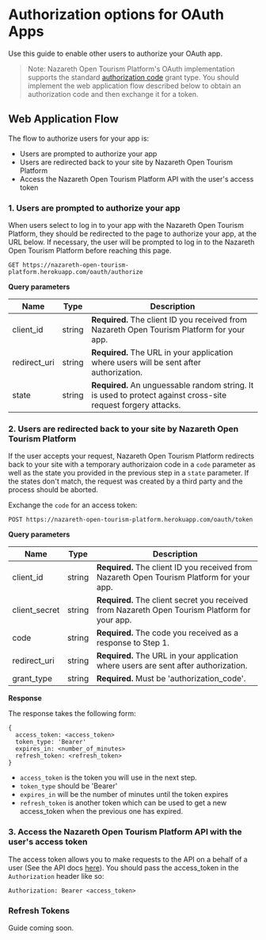 # Authorization options for OAuth Apps

Use this guide to enable other users to authorize your OAuth app.

> Note: Nazareth Open Tourism Platform's OAuth implementation supports the standard [authorization code](https://tools.ietf.org/html/rfc6749#section-4.1) grant type. You should implement the web application flow described below to obtain an authorization code and then exchange it for a token.

## Web Application Flow
The flow to authorize users for your app is:

- Users are prompted to authorize your app
- Users are redirected back to your site by Nazareth Open Tourism Platform
- Access the Nazareth Open Tourism Platform API with the user's access token

### 1. Users are prompted to authorize your app

When users select to log in to your app with the Nazareth Open Tourism Platform, they should be redirected to the page to authorize your app, at the URL below. If necessary, the user will be prompted to log in to the Nazareth Open Tourism Platform before reaching this page.

```
GET https://nazareth-open-tourism-platform.herokuapp.com/oauth/authorize
```

**Query parameters**

Name | Type | Description
--- | --- | ---
client_id | string | **Required.** The client ID you received from Nazareth Open Tourism Platform for your app.
redirect_uri | string | **Required.** The URL in your application where users will be sent after authorization.
state | string | **Required.** An unguessable random string. It is used to protect against cross-site request forgery attacks.

### 2. Users are redirected back to your site by Nazareth Open Tourism Platform

If the user accepts your request, Nazareth Open Tourism Platform redirects back to your site with a temporary authorizaion code in a `code` parameter as well as the state you provided in the previous step in a `state` parameter. If the states don't match, the request was created by a third party and the process should be aborted.

Exchange the `code` for an access token:

```
POST https://nazareth-open-tourism-platform.herokuapp.com/oauth/token
```

**Query parameters**

Name | Type | Description
--- | --- | ---
client_id | string | **Required.** The client ID you received from Nazareth Open Tourism Platform for your app.
client_secret | string | **Required.** The client secret you received from Nazareth Open Tourism Platform for your app.
code | string | **Required.** The code you received as a response to Step 1.
redirect_uri | string | **Required.** The URL in your application where users are sent after authorization.
grant_type | string | **Required.** Must be 'authorization_code'.

**Response**

The response takes the following form:
```
{
  access_token: <access_token>
  token_type: 'Bearer'
  expires_in: <number_of_minutes>
  refresh_token: <refresh_token>
}
```

- `access_token` is the token you will use in the next step.
- `token_type` should be 'Bearer'
- `expires_in` will be the number of minutes until the token expires
- `refresh_token` is another token which can be used to get a new access_token when the previous one has expired.

### 3. Access the Nazareth Open Tourism Platform API with the user's access token

The access token allows you to make requests to the API on a behalf of a user (See the API docs [here](./api.md)). You should pass the access_token in the `Authorization` header like so:

```
Authorization: Bearer <access_token>
```

### Refresh Tokens

Guide coming soon.
